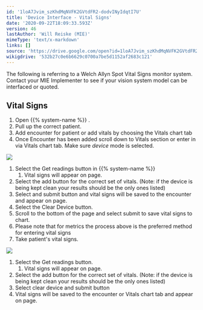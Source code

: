 ```yaml
---
id: '1loA7Jvim_szKhdMqNVFK2GVtdFR2-dodvINyIdqtI7U'
title: 'Device Interface - Vital Signs'
date: '2020-09-22T18:09:33.593Z'
version: 46
lastAuthor: 'Will Reiske (MIE)'
mimeType: 'text/x-markdown'
links: []
source: 'https://drive.google.com/open?id=1loA7Jvim_szKhdMqNVFK2GVtdFR2-dodvINyIdqtI7U'
wikigdrive: '532b27c0e6b6629c0700a7be5d1152af2683c121'
---
```

The following is referring to a Welch Allyn Spot Vital Signs monitor system. Contact your MIE Implementer to see if your vision system model can be interfaced or quoted.

## Vital Signs

1. Open {{% system-name %}} .
2. Pull up the correct patient.
3. Add encounter for patient or add vitals by choosing the Vitals chart tab
4. Once Encounter has been added scroll down to Vitals section or enter in via Vitals chart tab. Make sure <em>device</em> mode is selected.

![](../device-interface-vital-signs.assets/6df787e03e853bc8427d84a6e7c5ee43.png)

1. Select the Get readings button in {{% system-name %}}
   1. Vital signs will appear on page.
1. Select the add button for the correct set of vitals. (Note: if the device is being kept clean your results should be the only ones listed)
2. Select and submit button and vital signs will be saved to the encounter and appear on page.
3. Select the Clear Device button.
4. Scroll to the bottom of the page and select submit to save vital signs to chart.
5. Please note that for metrics the process above is the preferred method for entering vital signs
6. Take patient's vital signs.

![](../device-interface-vital-signs.assets/f6584808957858c2fc350ab898e32c1e.png)

1. Select the Get readings button.
   1. Vital signs will appear on page.
1. Select the add button for the correct set of vitals. (Note: if the device is being kept clean your results should be the only ones listed)
2. Select clear device and submit button
3. Vital signs will be saved to the encounter or Vitals chart tab and appear on page.
